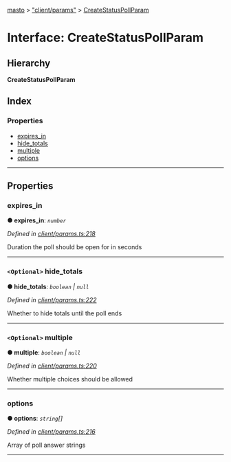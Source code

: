 [masto](../README.md) > ["client/params"](../modules/_client_params_.md) > [CreateStatusPollParam](../interfaces/_client_params_.createstatuspollparam.md)

# Interface: CreateStatusPollParam

## Hierarchy

**CreateStatusPollParam**

## Index

### Properties

* [expires_in](_client_params_.createstatuspollparam.md#expires_in)
* [hide_totals](_client_params_.createstatuspollparam.md#hide_totals)
* [multiple](_client_params_.createstatuspollparam.md#multiple)
* [options](_client_params_.createstatuspollparam.md#options)

---

## Properties

<a id="expires_in"></a>

###  expires_in

**● expires_in**: *`number`*

*Defined in [client/params.ts:218](https://github.com/neet/masto.js/blob/cdad6ed/src/client/params.ts#L218)*

Duration the poll should be open for in seconds

___
<a id="hide_totals"></a>

### `<Optional>` hide_totals

**● hide_totals**: *`boolean` \| `null`*

*Defined in [client/params.ts:222](https://github.com/neet/masto.js/blob/cdad6ed/src/client/params.ts#L222)*

Whether to hide totals until the poll ends

___
<a id="multiple"></a>

### `<Optional>` multiple

**● multiple**: *`boolean` \| `null`*

*Defined in [client/params.ts:220](https://github.com/neet/masto.js/blob/cdad6ed/src/client/params.ts#L220)*

Whether multiple choices should be allowed

___
<a id="options"></a>

###  options

**● options**: *`string`[]*

*Defined in [client/params.ts:216](https://github.com/neet/masto.js/blob/cdad6ed/src/client/params.ts#L216)*

Array of poll answer strings

___

